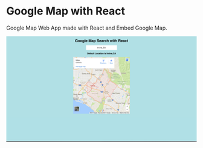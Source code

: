 # Google Map with React

Google Map Web App made with React and Embed Google Map.

![Alt text](/public/images/screenshot.png?raw=true "Demo Screenshot")
